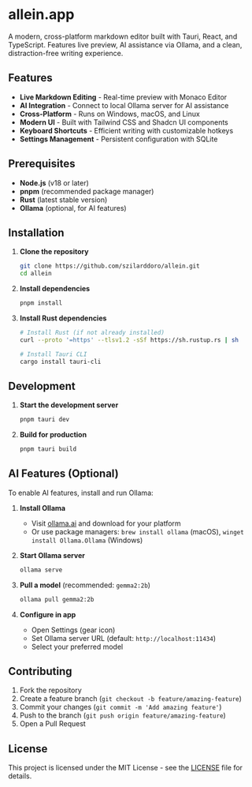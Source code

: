 # allein.app

A modern, cross-platform markdown editor built with Tauri, React, and TypeScript. Features live preview, AI assistance via Ollama, and a clean, distraction-free writing experience.

## Features

- **Live Markdown Editing** - Real-time preview with Monaco Editor
- **AI Integration** - Connect to local Ollama server for AI assistance
- **Cross-Platform** - Runs on Windows, macOS, and Linux
- **Modern UI** - Built with Tailwind CSS and Shadcn UI components
- **Keyboard Shortcuts** - Efficient writing with customizable hotkeys
- **Settings Management** - Persistent configuration with SQLite

## Prerequisites

- **Node.js** (v18 or later)
- **pnpm** (recommended package manager)
- **Rust** (latest stable version)
- **Ollama** (optional, for AI features)

## Installation

1. **Clone the repository**

   ```bash
   git clone https://github.com/szilarddoro/allein.git
   cd allein
   ```

2. **Install dependencies**

   ```bash
   pnpm install
   ```

3. **Install Rust dependencies**

   ```bash
   # Install Rust (if not already installed)
   curl --proto '=https' --tlsv1.2 -sSf https://sh.rustup.rs | sh

   # Install Tauri CLI
   cargo install tauri-cli
   ```

## Development

1. **Start the development server**

   ```bash
   pnpm tauri dev
   ```

2. **Build for production**
   ```bash
   pnpm tauri build
   ```

## AI Features (Optional)

To enable AI features, install and run Ollama:

1. **Install Ollama**
   - Visit [ollama.ai](https://ollama.ai) and download for your platform
   - Or use package managers: `brew install ollama` (macOS), `winget install Ollama.Ollama` (Windows)

2. **Start Ollama server**

   ```bash
   ollama serve
   ```

3. **Pull a model** (recommended: `gemma2:2b`)

   ```bash
   ollama pull gemma2:2b
   ```

4. **Configure in app**
   - Open Settings (gear icon)
   - Set Ollama server URL (default: `http://localhost:11434`)
   - Select your preferred model

## Contributing

1. Fork the repository
2. Create a feature branch (`git checkout -b feature/amazing-feature`)
3. Commit your changes (`git commit -m 'Add amazing feature'`)
4. Push to the branch (`git push origin feature/amazing-feature`)
5. Open a Pull Request

## License

This project is licensed under the MIT License - see the [LICENSE](LICENSE) file for details.
